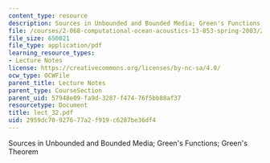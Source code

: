 ```yaml
---
content_type: resource
description: Sources in Unbounded and Bounded Media; Green's Functions; Green's Theorem
file: /courses/2-068-computational-ocean-acoustics-13-853-spring-2003/2959dc70927677a2f919c6287be36df4_lect_32.pdf
file_size: 650021
file_type: application/pdf
learning_resource_types:
- Lecture Notes
license: https://creativecommons.org/licenses/by-nc-sa/4.0/
ocw_type: OCWFile
parent_title: Lecture Notes
parent_type: CourseSection
parent_uid: 57948e09-fa9d-3287-f474-76f5bb88af37
resourcetype: Document
title: lect_32.pdf
uid: 2959dc70-9276-77a2-f919-c6287be36df4
---
```

Sources in Unbounded and Bounded Media; Green's Functions; Green's Theorem